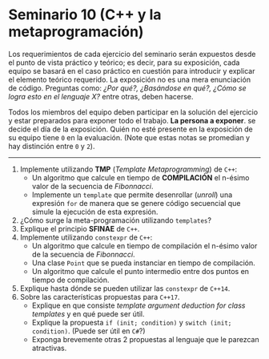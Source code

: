 # Seminario 10 (C++ y la metaprogramación)

Los requerimientos de cada ejercicio del seminario serán expuestos desde el punto de vista práctico y teórico; es decir, para su exposición, cada equipo se basará en el caso práctico en cuestión para introducir y explicar el elemento teórico requerido. La exposición no es una mera enunciación de código. Preguntas como: _¿Por qué?, ¿Basándose en qué?, ¿Cómo se logra esto en el lenguaje X?_ entre otras, deben hacerse.

Todos los miembros del equipo deben participar en la solución del ejercicio y estar preparados para exponer todo el trabajo. **La persona a exponer**. se decide el día de la exposición. Quién no esté presente en la exposición de su equipo tiene `0` en la evaluación. (Note que estas notas se promedian y hay distinción entre `0` y `2`).

---

1. Implemente utilizando **TMP** (_Template Metaprogramming_) de `C++`:
   * Un algoritmo que calcule en tiempo de **COMPILACIÓN** el n-ésimo valor de la secuencia de _Fibonnacci_.
   * Implemente un `template` que permite desenrollar (_unroll_) una expresión `for` de manera que se genere código secuencial que simule la ejecución de esta expresión.
2. ¿Cómo surge la meta-programación utilizando `templates`?
3. Explique el principio **SFINAE** de `C++`.
4. Implemente utilizando `constexpr` de `C++`:
   * Un algoritmo que calcule en tiempo de compilación el n-ésimo valor de la secuencia de _Fibonnacci_.
   * Una clase `Point` que se pueda instanciar en tiempo de compilación.
   * Un algoritmo que calcule el punto intermedio entre dos puntos en tiempo de compilación.
5. Explique hasta dónde se pueden utilizar las `constexpr` de `C++14`.
6. Sobre las características propuestas para `C++17`.
   * Explique en que consiste _template argument deduction for class templates_ y en qué puede ser útil.
   * Explique la propuesta `if (init; condition)` y `switch (init; condition)`. (Puede ser útil en `C#`?)
   * Exponga brevemente otras 2 propuestas al lenguaje que le parezcan atractivas.

